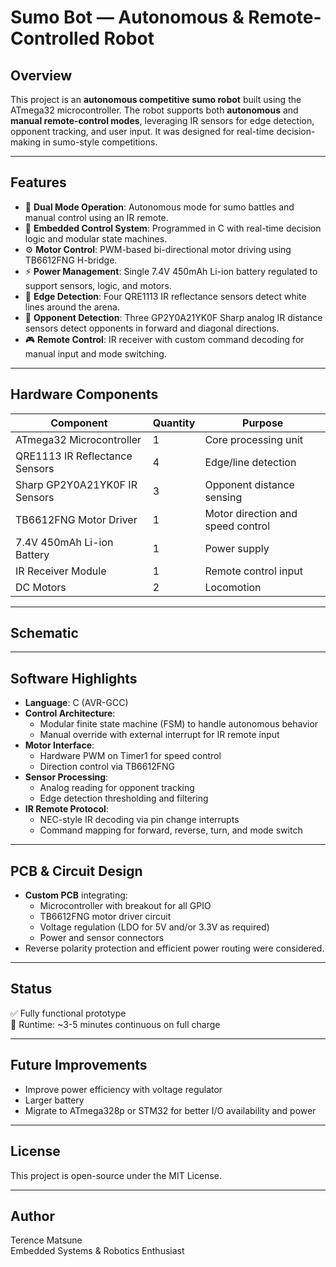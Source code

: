 # Sumo Bot — Autonomous & Remote-Controlled Robot

## Overview

This project is an **autonomous competitive sumo robot** built using the ATmega32 microcontroller. The robot supports both **autonomous** and **manual remote-control modes**, leveraging IR sensors for edge detection, opponent tracking, and user input. It was designed for real-time decision-making in sumo-style competitions.

---

## Features

- 🔁 **Dual Mode Operation**: Autonomous mode for sumo battles and manual control using an IR remote.
- 🧠 **Embedded Control System**: Programmed in C with real-time decision logic and modular state machines.
- ⚙️ **Motor Control**: PWM-based bi-directional motor driving using TB6612FNG H-bridge.
- ⚡ **Power Management**: Single 7.4V 450mAh Li-ion battery regulated to support sensors, logic, and motors.
- 🧲 **Edge Detection**: Four QRE1113 IR reflectance sensors detect white lines around the arena.
- 🎯 **Opponent Detection**: Three GP2Y0A21YK0F Sharp analog IR distance sensors detect opponents in forward and diagonal directions.
- 🎮 **Remote Control**: IR receiver with custom command decoding for manual input and mode switching.

---

## Hardware Components

| Component                          | Quantity | Purpose                         |
|-----------------------------------|----------|---------------------------------|
| ATmega32 Microcontroller          | 1        | Core processing unit            |
| QRE1113 IR Reflectance Sensors    | 4        | Edge/line detection             |
| Sharp GP2Y0A21YK0F IR Sensors     | 3        | Opponent distance sensing       |
| TB6612FNG Motor Driver            | 1        | Motor direction and speed control |
| 7.4V 450mAh Li-ion Battery        | 1        | Power supply                    |
| IR Receiver Module                | 1        | Remote control input            |
| DC Motors                         | 2        | Locomotion                      |

---
## Schematic

---

## Software Highlights

- **Language**: C (AVR-GCC)
- **Control Architecture**:
  - Modular finite state machine (FSM) to handle autonomous behavior
  - Manual override with external interrupt for IR remote input
- **Motor Interface**:
  - Hardware PWM on Timer1 for speed control
  - Direction control via TB6612FNG
- **Sensor Processing**:
  - Analog reading for opponent tracking
  - Edge detection thresholding and filtering
- **IR Remote Protocol**:
  - NEC-style IR decoding via pin change interrupts
  - Command mapping for forward, reverse, turn, and mode switch

---

## PCB & Circuit Design

- **Custom PCB** integrating:
  - Microcontroller with breakout for all GPIO
  - TB6612FNG motor driver circuit
  - Voltage regulation (LDO for 5V and/or 3.3V as required)
  - Power and sensor connectors
- Reverse polarity protection and efficient power routing were considered.

---

## Status

✅ Fully functional prototype  
🔋 Runtime: ~3-5 minutes continuous on full charge  

---

## Future Improvements

- Improve power efficiency with voltage regulator
- Larger battery 
- Migrate to ATmega328p or STM32 for better I/O availability and power

---

## License

This project is open-source under the MIT License.

---

## Author

Terence Matsune  
Embedded Systems & Robotics Enthusiast  
